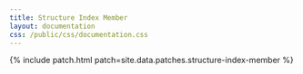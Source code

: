 ```yaml
---
title: Structure Index Member
layout: documentation
css: /public/css/documentation.css
---
```


{% include patch.html patch=site.data.patches.structure-index-member %}

